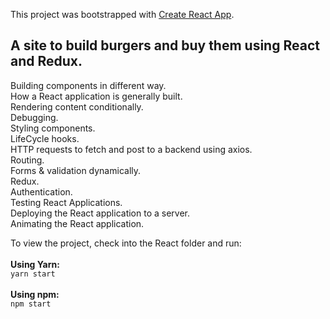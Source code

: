 This project was bootstrapped with [Create React App](https://github.com/facebookincubator/create-react-app).

## A site to build burgers and buy them using React and Redux.

Building components in different way. <br>
How a React application is generally built.<br>
Rendering content conditionally.<br>
Debugging.<br>
Styling components.<br>
LifeCycle hooks.<br>
HTTP requests to fetch and post to a backend using axios.<br>
Routing.<br>
Forms & validation dynamically.<br>
Redux.<br>
Authentication.<br>
Testing React Applications.<br>
Deploying the React application to a server.<br>
Animating the React application.<br>

To view the project, check into the React folder and run:<br><br>
**Using Yarn:**<br>
`yarn start`<br><br>
**Using npm:** <br>
`npm start`
